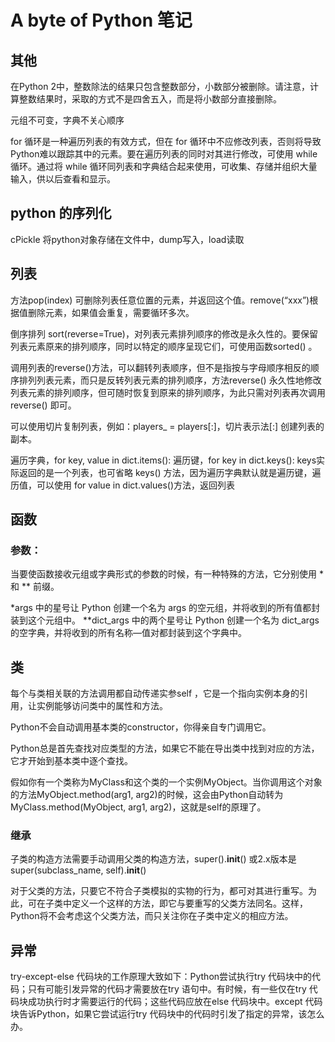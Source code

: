 # A byte of Python 笔记

## 其他
在Python 2中，整数除法的结果只包含整数部分，小数部分被删除。请注意，计算整数结果时，采取的方式不是四舍五入，而是将小数部分直接删除。

元组不可变，字典不关心顺序

for 循环是一种遍历列表的有效方式，但在 for 循环中不应修改列表，否则将导致Python难以跟踪其中的元素。要在遍历列表的同时对其进行修改，可使用 while 循环。通过将 while 循环同列表和字典结合起来使用，可收集、存储并组织大量输入，供以后查看和显示。

## python 的序列化
cPickle 将python对象存储在文件中，dump写入，load读取

## 列表
方法pop(index) 可删除列表任意位置的元素，并返回这个值。remove(“xxx”)根据值删除元素，如果值会重复，需要循环多次。

倒序排列 sort(reverse=True)，对列表元素排列顺序的修改是永久性的。要保留列表元素原来的排列顺序，同时以特定的顺序呈现它们，可使用函数sorted() 。

调用列表的reverse()方法，可以翻转列表顺序，但不是指按与字母顺序相反的顺序排列列表元素，而只是反转列表元素的排列顺序，方法reverse() 永久性地修改列表元素的排列顺序，但可随时恢复到原来的排列顺序，为此只需对列表再次调用reverse() 即可。

可以使用切片复制列表，例如：players_ = players[:]，切片表示法[:] 创建列表的副本。

遍历字典，for key, value in dict.items():
遍历键，for key in dict.keys(): keys实际返回的是一个列表，也可省略 keys() 方法，因为遍历字典默认就是遍历键，遍历值，可以使用 for value in dict.values()方法，返回列表

## 函数
### 参数：
当要使函数接收元组或字典形式的参数的时候，有一种特殊的方法，它分别使用 * 和 ** 前缀。

*args 中的星号让 Python 创建一个名为 args 的空元组，并将收到的所有值都封装到这个元组中。
**dict_args 中的两个星号让 Python 创建一个名为 dict_args 的空字典，并将收到的所有名称—值对都封装到这个字典中。

## 类
每个与类相关联的方法调用都自动传递实参self ，它是一个指向实例本身的引用，让实例能够访问类中的属性和方法。

Python不会自动调用基本类的constructor，你得亲自专门调用它。

Python总是首先查找对应类型的方法，如果它不能在导出类中找到对应的方法，它才开始到基本类中逐个查找。

假如你有一个类称为MyClass和这个类的一个实例MyObject。当你调用这个对象的方法MyObject.method(arg1, arg2)的时候，这会由Python自动转为MyClass.method(MyObject, arg1, arg2)，这就是self的原理了。

### 继承
子类的构造方法需要手动调用父类的构造方法，super().__init__() 或2.x版本是super(subclass_name, self).__init__()

对于父类的方法，只要它不符合子类模拟的实物的行为，都可对其进行重写。为此，可在子类中定义一个这样的方法，即它与要重写的父类方法同名。这样，Python将不会考虑这个父类方法，而只关注你在子类中定义的相应方法。

## 异常
try-except-else 代码块的工作原理大致如下：Python尝试执行try 代码块中的代码；只有可能引发异常的代码才需要放在try 语句中。有时候，有一些仅在try 代码块成功执行时才需要运行的代码；这些代码应放在else 代码块中。except 代码块告诉Python，如果它尝试运行try 代码块中的代码时引发了指定的异常，该怎么办。